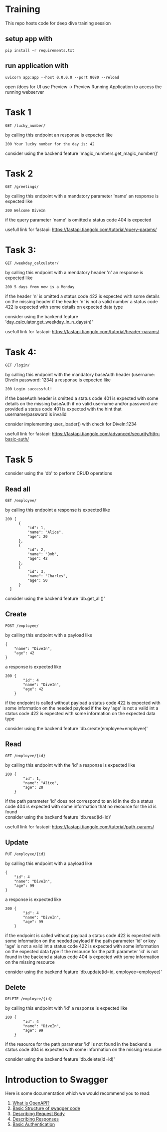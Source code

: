 # Training
This repo hosts code for deep dive training session

## setup app with
    pip install –r requirements.txt

## run application with
    uvicorn app:app --host 0.0.0.0 --port 8080 --reload
    
open /docs for UI
use Preview -> Preview Running Application to access the running webserver



# Task 1

    GET /lucky_number/

by calling this endpoint an response is expected like

    200 Your lucky number for the day is: 42

consider using the backend feature 'magic_numbers.get_magic_number()'



# Task 2
    
    GET /greetings/
    
by calling this endpoint with a mandatory parameter 'name' an response is expected like
    
    200 Welcome DiveIn
    
if the query parameter 'name' is omitted a status code 404 is expected

usefull link for fastapi: https://fastapi.tiangolo.com/tutorial/query-params/



# Task 3:
    
    GET /weekday_calculator/
    
by calling this endpoint with a mendatory header 'n' an response is expected like
    
    200 5 days from now is a Monday
    
if the header 'n' is omitted a status code 422 is expected with some details on the missing header
if the header 'n' is not a valid number a status code 422 is expected with some details on expected data type
    
consider using the backend feature 'day_calculator.get_weekday_in_n_days(n)'

usefull link for fastapi: https://fastapi.tiangolo.com/tutorial/header-params/


# Task 4:

    GET /login/
    
by calling this endpoint with the mandatory baseAuth header (username: DiveIn password: 1234) a response is expected like
    
    200 Login successful!
    
if the baseAuth header is omitted a status code 401 is expected with some details on the missing baseAuth
if no valid username and/or password are provided a status code 401 is expected with the hint that username/password is invalid
    
consider implementing user_loader() with check for DiveIn:1234

usefull link for fastapi: https://fastapi.tiangolo.com/advanced/security/http-basic-auth/


# Task 5

consider using the 'db' to perform CRUD operations

## Read all

    GET /employee/

by calling this endpoint a response is expected like

    200 [
          {
              "id": 1,
              "name": "Alice",
              "age": 20
          },
          {
              "id": 2,
              "name": "Bob",
              "age": 42
          },
          {
              "id": 3,
              "name": "Charles",
              "age": 50
          }
      ]

consider using the backend feature 'db.get_all()'
    

## Create

    POST /employee/

by calling this endpoint with a payload like

    {
        "name": "DiveIn",
        "age": 42
    }
    
a response is expected like

    200 {
            "id": 4
            "name": "DiveIn",
            "age": 42
        }

if the endpoint is called without payload a status code 422 is expected with some information on the needed payload
if the key 'age' is not a valid int a status code 422 is expected with some information on the expected data type

consider using the backend feature 'db.create(employee=employee)'


## Read

    GET /employee/{id}

by calling this endpoint with the 'id' a response is expected like

    200 {
            "id": 1,
            "name": "Alice",
            "age": 20
        }

if the path parameter 'id' does not correspond to an id in the db a status code 404 is expected with some information that no resource for the id is found    
consider using the backend feature 'db.read(id=id)'

usefull link for fastapi: https://fastapi.tiangolo.com/tutorial/path-params/

## Update

    PUT /employee/{id}

by calling this endpoint with a payload like

    {
        "id": 4
        "name": "DiveIn",
        "age": 99
    }
    
a response is expected like

    200 {
            "id": 4
            "name": "DiveIn",
            "age": 99
        }

if the endpoint is called without payload a status code 422 is expected with some information on the needed payload
if the path parameter 'id' or key 'age' is not a valid int a status code 422 is expected with some information on the expected data type
if the resource for the path parameter 'id' is not found in the backend a status code 404 is expected with some information on the missing resource

consider using the backend feature 'db.update(id=id, employee=employee)'


## Delete

    DELETE /employee/{id}

by calling this endpoint with 'id' a response is expected like

    200 {
            "id": 4
            "name": "DiveIn",
            "age": 99
        }

if the resource for the path parameter 'id' is not found in the backend a status code 404 is expected with some information on the missing resource

consider using the backend feature 'db.delete(id=id)'


# Introduction to Swagger
Here is some documentation which we would recommend you to read:
1. [What is OpenAPI?](https://swagger.io/docs/specification/about/)
2. [Basic Structure of swagger code](https://swagger.io/docs/specification/basic-structure/)
3. [Describing Request Body](https://swagger.io/docs/specification/describing-request-body/)
4. [Describing Responses](https://swagger.io/docs/specification/describing-responses/)
5. [Basic Authentication](https://swagger.io/docs/specification/authentication/basic-authentication/)